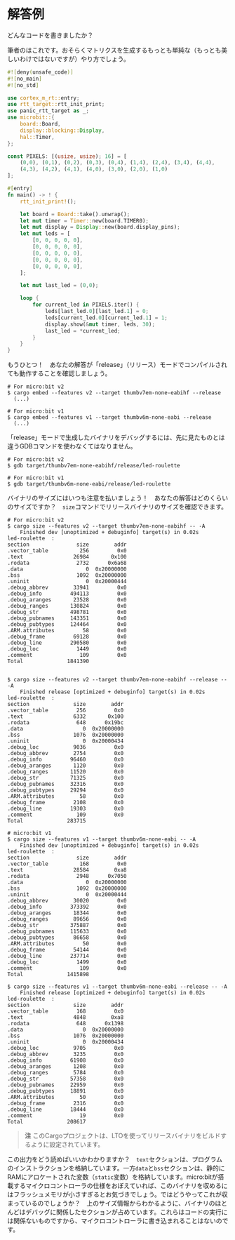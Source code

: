 <!--# My solution-->

# 解答例

<!--What solution did you come up with?-->

どんなコードを書きましたか？

<!--Here's mine, it's probably one of the simplest (but of course not most
beautiful) way to generate the required matrix:-->

筆者のはこれです。おそらくマトリクスを生成するもっとも単純な（もっとも美しいわけではないですが）やり方でしょう。

``` rust
#![deny(unsafe_code)]
#![no_main]
#![no_std]

use cortex_m_rt::entry;
use rtt_target::rtt_init_print;
use panic_rtt_target as _;
use microbit::{
    board::Board,
    display::blocking::Display,
    hal::Timer,
};

const PIXELS: [(usize, usize); 16] = [
    (0,0), (0,1), (0,2), (0,3), (0,4), (1,4), (2,4), (3,4), (4,4),
    (4,3), (4,2), (4,1), (4,0), (3,0), (2,0), (1,0)
];

#[entry]
fn main() -> ! {
    rtt_init_print!();

    let board = Board::take().unwrap();
    let mut timer = Timer::new(board.TIMER0);
    let mut display = Display::new(board.display_pins);
    let mut leds = [
        [0, 0, 0, 0, 0],
        [0, 0, 0, 0, 0],
        [0, 0, 0, 0, 0],
        [0, 0, 0, 0, 0],
        [0, 0, 0, 0, 0],
    ];

    let mut last_led = (0,0);

    loop {
        for current_led in PIXELS.iter() {
            leds[last_led.0][last_led.1] = 0;
            leds[current_led.0][current_led.1] = 1;
            display.show(&mut timer, leds, 30);
            last_led = *current_led;
        }
    }
}
```

<!--One more thing! Check that your solution also works when compiled in "release" mode:-->

もうひとつ！　あなたの解答が「release」（リリース）モードでコンパイルされても動作することを確認しましょう。

``` console
# For micro:bit v2
$ cargo embed --features v2 --target thumbv7em-none-eabihf --release
  (...)

# For micro:bit v1
$ cargo embed --features v1 --target thumbv6m-none-eabi --release
  (...)
```

<!--If you want to debug your "release" mode binary you'll have to use a different GDB command:-->

「release」モードで生成したバイナリをデバッグするには、先に見たものとは違うGDBコマンドを使わなくてはなりません。

``` console
# For micro:bit v2
$ gdb target/thumbv7em-none-eabihf/release/led-roulette

# For micro:bit v1
$ gdb target/thumbv6m-none-eabi/release/led-roulette
```

<!--Binary size is something we should always keep an eye on! How big is your solution? You can check
that using the `size` command on the release binary:-->

バイナリのサイズにはいつも注意を払いましょう！　あなたの解答はどのくらいのサイズですか？　`size`コマンドでリリースバイナリのサイズを確認できます。

``` console
# For micro:bit v2
$ cargo size --features v2 --target thumbv7em-none-eabihf -- -A
    Finished dev [unoptimized + debuginfo] target(s) in 0.02s
led-roulette  :
section               size        addr
.vector_table          256         0x0
.text                26984       0x100
.rodata               2732      0x6a68
.data                    0  0x20000000
.bss                  1092  0x20000000
.uninit                  0  0x20000444
.debug_abbrev        33941         0x0
.debug_info         494113         0x0
.debug_aranges       23528         0x0
.debug_ranges       130824         0x0
.debug_str          498781         0x0
.debug_pubnames     143351         0x0
.debug_pubtypes     124464         0x0
.ARM.attributes         58         0x0
.debug_frame         69128         0x0
.debug_line         290580         0x0
.debug_loc            1449         0x0
.comment               109         0x0
Total              1841390


$ cargo size --features v2 --target thumbv7em-none-eabihf --release -- -A
    Finished release [optimized + debuginfo] target(s) in 0.02s
led-roulette  :
section              size        addr
.vector_table         256         0x0
.text                6332       0x100
.rodata               648      0x19bc
.data                   0  0x20000000
.bss                 1076  0x20000000
.uninit                 0  0x20000434
.debug_loc           9036         0x0
.debug_abbrev        2754         0x0
.debug_info         96460         0x0
.debug_aranges       1120         0x0
.debug_ranges       11520         0x0
.debug_str          71325         0x0
.debug_pubnames     32316         0x0
.debug_pubtypes     29294         0x0
.ARM.attributes        58         0x0
.debug_frame         2108         0x0
.debug_line         19303         0x0
.comment              109         0x0
Total              283715

# micro:bit v1
$ cargo size --features v1 --target thumbv6m-none-eabi -- -A
    Finished dev [unoptimized + debuginfo] target(s) in 0.02s
led-roulette  :
section               size        addr
.vector_table          168         0x0
.text                28584        0xa8
.rodata               2948      0x7050
.data                    0  0x20000000
.bss                  1092  0x20000000
.uninit                  0  0x20000444
.debug_abbrev        30020         0x0
.debug_info         373392         0x0
.debug_aranges       18344         0x0
.debug_ranges        89656         0x0
.debug_str          375887         0x0
.debug_pubnames     115633         0x0
.debug_pubtypes      86658         0x0
.ARM.attributes         50         0x0
.debug_frame         54144         0x0
.debug_line         237714         0x0
.debug_loc            1499         0x0
.comment               109         0x0
Total              1415898

$ cargo size --features v1 --target thumbv6m-none-eabi --release -- -A
    Finished release [optimized + debuginfo] target(s) in 0.02s
led-roulette  :
section              size        addr
.vector_table         168         0x0
.text                4848        0xa8
.rodata               648      0x1398
.data                   0  0x20000000
.bss                 1076  0x20000000
.uninit                 0  0x20000434
.debug_loc           9705         0x0
.debug_abbrev        3235         0x0
.debug_info         61908         0x0
.debug_aranges       1208         0x0
.debug_ranges        5784         0x0
.debug_str          57358         0x0
.debug_pubnames     22959         0x0
.debug_pubtypes     18891         0x0
.ARM.attributes        50         0x0
.debug_frame         2316         0x0
.debug_line         18444         0x0
.comment               19         0x0
Total              208617

```

<!-- **NOTE** The Cargo project is already configured to build the release binary using LTO.-->

> **注** このCargoプロジェクトは、LTOを使ってリリースバイナリをビルドするように設定されています。

<!--Know how to read this output? The `text` section contains the program instructions. On the other hand,
the `data` and `bss` sections contain variables statically allocated in RAM (`static` variables).
If you remember back in the specification of the microcontroller on your micro:bit, you should
notice that its flash memory is actually far too small to contain this binary, so how is this possible?
As we can see from the size statistics most of the binary is actually made up of debugging related
sections, those are however not flashed to the microcontroller at any time, after all they aren't
relevant for the execution.-->

この出力をどう読めばいいかわかりますか？　`text`セクションは、プログラムのインストラクションを格納しています。一方`data`と`bss`セクションは、静的にRAMにアロケートされた変数（`static`変数）を格納しています。micro:bitが搭載するマイクロコントローラの仕様をおぼえていれば、このバイナリを収めるにはフラッシュメモリが小さすぎるとお気づきでしょう。ではどうやってこれが収まっているのでしょうか？　上のサイズ情報からわかるように、バイナリのほとんどはデバッグに関係したセクションが占めています。これらはコードの実行には関係ないものですから、マイクロコントローラに書き込まれることはないのです。
